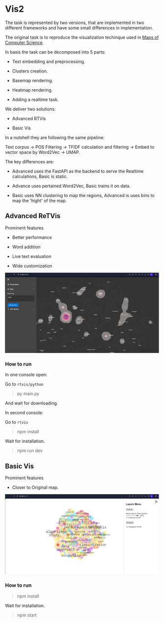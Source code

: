 # Vis2

The task is represented by two versions, that are implemented in two different frameworks and have some small differences in implementation.

The original task is to reproduce the visualization techinque used in [Maps of Computer Science](http://ieeexplore.ieee.org/stamp/stamp.jsp?tp=&arnumber=6787157).

In basis the task can be decomposed into 5 parts:

- Text embedding and preprocessing.

- Clusters creation.

- Basemap rendering.

- Heatmap rendering.

- Adding a realtime task.

We deliver two solutions:

- Advanced RTVis

- Basic Vis

In a nutshell they are following the same pipeline:

Text corpus -> POS Filtering -> TFIDF calculation and filtering -> Embed to vector space by Word2Vec -> UMAP.

The key differences are:

- Advanced uses the FastAPI as the backend to serve the Realtime calculations, Basic is static.

- Advance uses pertained Word2Vec, Basic trains it on data.

- Basic uses NN clustering to map the regions, Advanced is uses bins to map the 'hight' of the map.



## Advanced ReTVis 

Prominent features

- Better performance 

- Word addition

- Live text evaluation

- Wide customization

![alt text](Vis2.png)

### How to run

In one console open:

Go to `rtvis/python`

> py main.py

And wait for downloading.

In second console:

Go to `rtvis`

> npm install

Wait for installation.

> npm run dev

## Basic Vis 

Prominent features

- Closer to Original map.

![alt text](Vis.png)

### How to run

> npm install

Wait for installation.

> npm start
